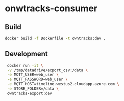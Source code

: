 # onwtracks-consumer

## Build

```bash
docker build -f Dockerfile -t owntracks:dev .
```
## Development

```bash
 docker run -it \
 -v /tmp/datadrive/export_csv:/data \
 -e MQTT_USER=web_user \
 -e MQTT_PASSWORD=web_user \
 -e MQTT_HOST=timeline.westus2.cloudapp.azure.com \
 -e STORE_FOLDER=/data \
 owntracks-export:dev
```